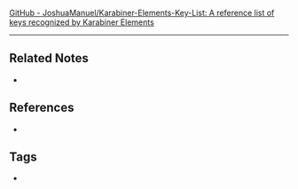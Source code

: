 [GitHub - JoshuaManuel/Karabiner-Elements-Key-List: A reference list of keys recognized by Karabiner Elements](https://github.com/JoshuaManuel/Karabiner-Elements-Key-List)

----
## Related Notes
- 

## References
- 

## Tags
- 
